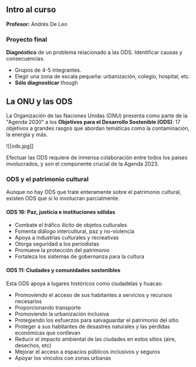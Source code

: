 ## Intro al curso

**Profesor:** Andrés De Leo

### Proyecto final

**Diagnóstico** de un problema relacionado a las ODS. Identificar causas y consecuencias.

- Grupos de 4-5 integrantes.
- Elegir una zona de escala pequeña: urbanización, colegio, hospital, etc.
- **Sólo diagnosticar** though

## La ONU y las ODS

La Organización de las Naciones Unidas (ONU) presenta como parte de la "Agenda 2030" a los **Objetivos para el Desarrollo Sostenible (ODS)**: 17 objetivos a grandes rasgos que abordan temáticas como la contaminación, la energía y más.

![[ods.jpg]]

Efectuar las ODS requiere de inmensa colaboración entre todos los países involucrados, y son el componente crucial de la Agenda 2023.

### ODS y el patrimonio cultural

Aunque no hay ODS que trate enteramente sobre el patrimonio cultural, existen ODS que sí lo involucran parcialmente.

#### ODS 16: Paz, justicia e instituciones sólidas

- Combate el tráfico ilícito de objetos culturales
- Fomenta diálogo intercultural, paz y no-violencia
- Apoya a industrias culturales y recreativas
- Otorga seguridad a los periodistas
- Promueve la protección del patrimonio
- Fortaleza los sistemas de gobernanza para la cultura

#### ODS 11: Ciudades y comunidades sostenibles

Esta ODS apoya a lugares históricos como ciudadelas y huacas:

- Promoviendo el acceso de sus habitantes a servicios y recursos necesarios
- Proporcionando transporte
- Promoviendo la urbanización inclusiva
- Protegiendo los esfuerzos para salvaguardar el patrimonio del sitio
- Proteger a sus habitantes de desastres naturales y las pérdidas económicas que conllevan
- Reducir el impacto ambiental de las ciudades en estos sitios (aire, desechos, etc)
- Mejorar el acceso a espacios públicos inclusivos y seguros
- Apoyar los vínculos con zonas urbanas
